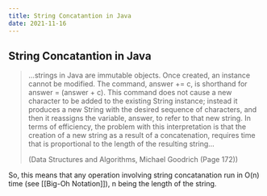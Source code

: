 ```yaml
---
title: String Concatantion in Java
date: 2021-11-16
---
```

## String Concatantion in Java
>  ...strings in Java are immutable objects. Once created, an instance cannot be modified. The command, answer += c, is shorthand for answer = (answer + c). This command does not cause a new character to be added to the existing String instance; instead it produces a new String with the desired sequence of characters, and then it reassigns the variable, answer, to refer to that new string.
>  In terms of efficiency, the problem with this interpretation is that the creation of a new string as a result of a concatenation, requires time that is proportional to the length of the resulting string...
>  
>  (Data Structures and Algorithms, Michael Goodrich (Page 172))

So, this means that any operation involving string concatanation run in O(n) time (see [[Big-Oh Notation]]), n being the length of the string.